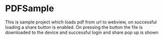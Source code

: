 # PDFSample
This is sample project which loads pdf from url to webview, on successful loading a share button is enabled. On pressing the button the file is downloaded to the device and successful login and share pop up is shown
